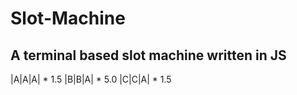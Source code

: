 # Slot-Machine
A terminal based slot machine written in JS
---
|A|A|A| * 1.5
|B|B|A| * 5.0
|C|C|A| * 1.5